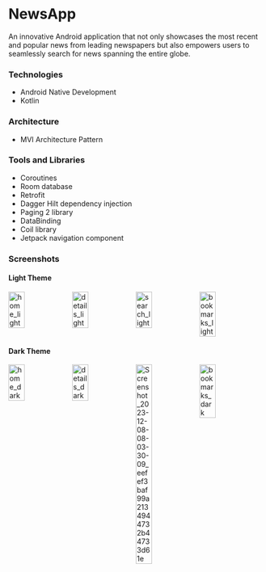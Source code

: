 # NewsApp

An innovative Android application that not only showcases the most recent and popular news from
leading newspapers but also empowers users to seamlessly search for news spanning the entire globe.

### Technologies

- Android Native Development
- Kotlin

### Architecture

- MVI Architecture Pattern

### Tools and Libraries

- Coroutines
- Room database
- Retrofit
- Dagger Hilt dependency injection
- Paging 2 library
- DataBinding
- Coil library
- Jetpack navigation component

### Screenshots

#### Light Theme

<div style="display: flex; justify-content: space-between;">
  <img src="https://github.com/ahmednasserzaza/NewsApp/assets/30028905/c375406d-8b57-4f14-a975-4af587788fbe" alt="home_light" width="25%">
  <img src="https://github.com/ahmednasserzaza/NewsApp/assets/30028905/23270e08-7c81-4092-a55f-f893bc204460" alt="details_light" width="25%">
  <img src="https://github.com/ahmednasserzaza/NewsApp/assets/30028905/7396456c-1e07-4b0d-80f1-582c5aa8416b" alt="search_light" width="25%">
  <img src="https://github.com/ahmednasserzaza/NewsApp/assets/30028905/f95242ae-5f8e-479d-a8f7-88e9761872ae" alt="bookmarks_light" width="25%">
</div>

#### Dark Theme

<div style="display: flex; justify-content: space-between;">
  <img src="https://github.com/ahmednasserzaza/NewsApp/assets/30028905/3ba83503-8c95-4f06-a067-4c18ffe6b8e6" alt="home_dark" width="25%">
  <img src="https://github.com/ahmednasserzaza/NewsApp/assets/30028905/20fb757a-b3be-4b9a-b755-f99dc3b8dd97" alt="details_dark" width="25%">
  <img src="https://github.com/ahmednasserzaza/NewsApp/assets/30028905/4c5934fe-676e-47fa-9060-d9b387a23700" alt="Screenshot_2023-12-08-08-03-30-09_eefef3baf99a2134944732b44733d61e" width="25%">
  <img src="https://github.com/ahmednasserzaza/NewsApp/assets/30028905/ec3f346c-94d2-4f05-9a35-61384ed4e6c6" alt="bookmarks_dark" width="25%">
</div>